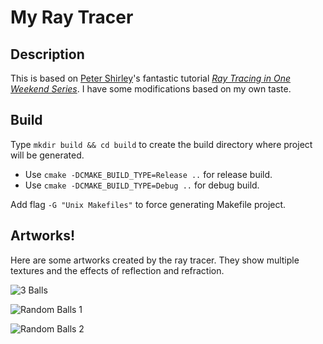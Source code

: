 # My Ray Tracer

## Description

This is based on [Peter Shirley](https://github.com/petershirley)'s fantastic tutorial *[Ray Tracing in One Weekend Series](https://raytracing.github.io/)*. I have some modifications based on my own taste. 

## Build

Type `mkdir build && cd build` to create the build directory where project will be generated.

- Use `cmake -DCMAKE_BUILD_TYPE=Release ..` for release build.
- Use `cmake -DCMAKE_BUILD_TYPE=Debug ..` for debug build.

Add flag `-G "Unix Makefiles"` to force generating Makefile project.

## Artworks!

Here are some artworks created by the ray tracer. They show multiple textures and the effects of reflection and refraction.

![3 Balls](https://cdn.jsdelivr.net/gh/TonyZYT2000/MyRayTracer@master/pic/3balls.jpg)

![Random Balls 1](https://cdn.jsdelivr.net/gh/TonyZYT2000/MyRayTracer@master/pic/ManyBalls1.jpg)

![Random Balls 2](https://cdn.jsdelivr.net/gh/TonyZYT2000/MyRayTracer@master/pic/ManyBalls2.jpg)
